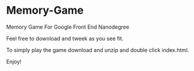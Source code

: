 # Memory-Game
Memory Game For Google Front End Nanodegree

Feel free to download and tweek as you see fit.

To simply play the game download and unzip and double click index.html.

Enjoy!
